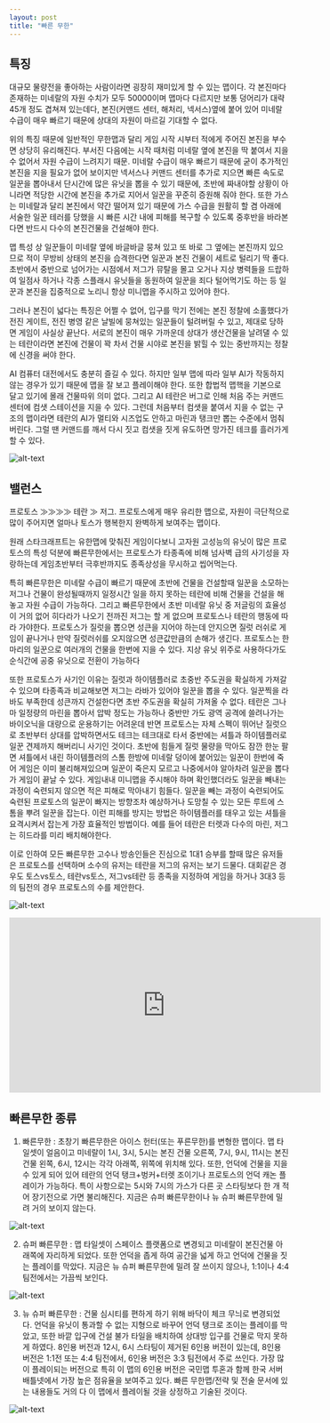 ```yaml
---
layout: post
title: "빠른 무한"
---
```


## 특징
대규모 물량전을 좋아하는 사람이라면 굉장히 재미있게 할 수 있는 맵이다. 각 본진마다 존재하는 미네랄의 자원 수치가 모두 50000이며 맵마다 다르지만 보통 덩어리가 대략 45개 정도 겹쳐져 있는데다, 본진(커맨드 센터, 해처리, 넥서스)옆에 붙어 있어 미네랄 수급이 매우 빠르기 때문에 상대의 자원이 마르길 기대할 수 없다.

위의 특징 때문에 일반적인 무한맵과 달리 게임 시작 시부터 적에게 주어진 본진을 부수면 상당히 유리해진다. 부서진 다음에는 시작 때처럼 미네랄 옆에 본진을 딱 붙여서 지을 수 없어서 자원 수급이 느려지기 때문. 미네랄 수급이 매우 빠르기 때문에 굳이 추가적인 본진을 지을 필요가 없어 보이지만 넥서스나 커맨드 센터를 추가로 지으면 빠른 속도로 일꾼을 뽑아내서 단시간에 많은 유닛을 뽑을 수 있기 때문에, 초반에 짜내야할 상황이 아니라면 적당한 시간에 본진을 추가로 지어서 일꾼을 꾸준히 증원해 줘야 한다. 또한 가스는 미네랄과 달리 본진에서 약간 떨어져 있기 때문에 가스 수급을 원활히 할 겸 아래에 서술한 일꾼 테러를 당했을 시 빠른 시간 내에 피해를 복구할 수 있도록 중후반을 바라본다면 반드시 다수의 본진건물을 건설해야 한다.

맵 특성 상 일꾼들이 미네랄 옆에 바글바글 뭉쳐 있고 또 바로 그 옆에는 본진까지 있으므로 적이 무방비 상태의 본진을 습격한다면 일꾼과 본진 건물이 세트로 털리기 딱 좋다. 초반에서 중반으로 넘어가는 시점에서 저그가 뮤탈을 몰고 오거나 지상 병력들을 드랍하여 일점사 하거나 각종 스플래시 유닛들을 동원하여 일꾼을 죄다 털어먹기도 하는 등 일꾼과 본진을 집중적으로 노리니 항상 미니맵을 주시하고 있어야 한다.

그러나 본진이 넓다는 특징은 어쩔 수 없어, 입구를 막기 전에는 본진 정찰에 소홀했다가 전진 게이트, 전진 병영 같은 날빌에 뭉쳐있는 일꾼들이 털려버릴 수 있고, 제대로 당하면 게임이 사실상 끝난다. 서로의 본진이 매우 가까운데 상대가 생산건물을 날려댈 수 있는 테란이라면 본진에 건물이 꽉 차서 건물 시야로 본진을 밝힐 수 있는 중반까지는 정찰에 신경을 써야 한다.

AI 컴퓨터 대전에서도 충분히 즐길 수 있다. 하지만 일부 맵에 따라 일부 AI가 작동하지 않는 경우가 있기 때문에 맵을 잘 보고 플레이해야 한다. 또한 합법적 맵핵을 기본으로 달고 있기에 몰래 건물따위 의미 없다. 그리고 AI 테란은 버그로 인해 처음 주는 커맨드센터에 컴샛 스테이션을 지을 수 있다. 그런데 처음부터 컴샛을 붙여서 지을 수 없는 구조의 맵이라면 테란의 AI가 멀티와 시즈업도 안하고 마린과 탱크만 뽑는 수준에서 멈춰버린다. 그럴 땐 커맨드를 깨서 다시 짓고 컴샛을 짓게 유도하면 망가진 테크를 흘러가게 할 수 있다.

![alt-text](https://search.pstatic.net/common/?src=http%3A%2F%2Fblogfiles.naver.net%2F20160529_100%2Flh6746_1464511458388lN2ws_PNG%2FSCScrnShot_052916_171934.png&type=sc960_832)

## 밸런스

프로토스 ≫≫≫≫ 테란 ≫ 저그.
프로토스에게 매우 유리한 맵으로, 자원이 극단적으로 많이 주어지면 얼마나 토스가 행복한지 완벽하게 보여주는 맵이다.

원래 스타크래프트는 유한맵에 맞춰진 게임이다보니 고자원 고성능의 유닛이 많은 프로토스의 특성 덕분에 빠른무한에서는 프로토스가 타종족에 비해 넘사벽 급의 사기성을 자랑하는데 게임초반부터 극후반까지도 종족상성을 무시하고 씹어먹는다.

특히 빠른무한은 미네랄 수급이 빠르기 때문에 초반에 건물을 건설할때 일꾼을 소모하는 저그나 건물이 완성될때까지 일정시간 일을 하지 못하는 테란에 비해 건물을 건설을 해놓고 자원 수급이 가능하다. 
그리고 빠른무한에서 초반 미네랄 유닛 중 저글링의 효율성이 거의 없어 히다라가 나오기 전까진 저그는 할 게 없으며 프로토스나 테란의 행동에 따라 가야한다. 프로토스가 질럿을 뽑으면 성큰을 지어야 하는데 안지으면 질럿 러쉬로 게임이 끝나거나 만약 질럿러쉬를 오지않으면 성큰값만큼의 손해가 생긴다.
프로토스는 한마리의 일꾼으로 여러개의 건물을 한번에 지을 수 있다. 지상 유닛 위주로 사용하다가도 순식간에 공중 유닛으로 전환이 가능하다 

또한 프로토스가 사기인 이유는 질럿과 하이템플러로 초중반 주도권을 확실하게 가져갈 수 있으며 타종족과 비교해보면 저그는 라바가 있어야 일꾼을 뽑을 수 있다. 일꾼찍을 라바도 부족한데 성큰까지 건설한다면 초반 주도권을 확실히 가져올 수 없다.
테란은 그나마 일정량의 마린을 뽑아서 압박 정도는 가능하나 중반만 가도 광역 공격에 쓸려나가는 바이오닉을 대량으로 운용하기는 어려운데 반면 프로토스는 자체 스펙이 뛰어난 질럿으로 초반부터 상대를 압박하면서도 테크는 테크대로 타서 중반에는 셔틀과 하이템플러로 일꾼 견제까지 해버리니 사기인 것이다.
초반에 힘들게 질럿 물량을 막아도 잠깐 한눈 팔면 셔틀에서 내린 하이템플러의 스톰 한방에 미네랄 덩이에 붙어있는 일꾼이 한번에 죽어 게임은 이미 불리해져있으며 일꾼이 죽은지 모르고 나중에서야 알아차려 일꾼을 뽑다가 게임이 끝날 수 있다. 게임내내 미니맵을 주시해야 하며 확인했더라도 일꾼을 빼내는 과정이 숙련되지 않으면 적은 피해로 막아내기 힘들다. 일꾼을 빼는 과정이 숙련되어도 숙련된 프로토스의 일꾼이 빠지는 방향조차 예상하거나 도망칠 수 있는 모든 루트에 스톰을 뿌려 일꾼을 잡는다. 이런 피해를 방지는 방법은 하이템플러를 태우고 있는 셔틀을 요격시켜서 잡는게 가장 효율적인 방법이다. 예를 들어 테란은 터렛과 다수의 마린, 저그는 히드라를 미리 배치해야한다. 

이로 인하여 모든 빠른무한 고수나 방송인들은 진심으로 1대1 승부를 할때 많은 유저들은 프로토스를 선택하며 소수의 유저는 테란을 저그의 유저는 보기 드물다. 대회같은 경우도 토스vs토스, 테란vs토스, 저그vs테란 등 종족을 지정하여 게임을 하거나 3대3 등의 팀전의 경우 프로토스의 수를 제안한다.

![alt-text](https://search.pstatic.net/common/?src=http%3A%2F%2Fblogfiles.naver.net%2FMjAyMDEyMjhfNSAg%2FMDAxNjA5MTY2NjIzMDQy.y5S8mh6yoaTLh5U1PQkWgJcKxdP-Snf3BVCByvs4btgg.cPW5TPy0pWbz3VXPivsIjs3efbvQlFtjQBY3BUCYULAg.JPEG.dealyness%2F001.jpg&type=sc960_832)


<iframe width="560" height="315" src="https://www.youtube.com/embed/apjK5LP65e8?si=CEoR5yJ1dwHg7YZ_" title="YouTube video player" frameborder="0" allow="accelerometer; autoplay; clipboard-write; encrypted-media; gyroscope; picture-in-picture; web-share" referrerpolicy="strict-origin-when-cross-origin" allowfullscreen></iframe>


## 빠른무한 종류

1. 빠른무한 :
초창기 빠른무한은 아이스 헌터(또는 푸른무한)를 변형한 맵이다. 맵 타일셋이 얼음이고 미네랄이 1시, 3시, 5시는 본진 건물 오른쪽, 7시, 9시, 11시는 본진 건물 왼쪽, 6시, 12시는 각각 아래쪽, 위쪽에 위치해 있다. 또한, 언덕에 건물을 지을 수 있게 되어 있어 테란의 언덕 탱크+벙커+터렛 조이기나 프로토스의 언덕 캐논 플레이가 가능하다. 특이 사항으로는 5시와 7시의 가스가 다른 곳 스타팅보다 한 개 적어 장기전으로 가면 불리해진다. 지금은 슈퍼 빠른무한이나 뉴 슈퍼 빠른무한에 밀려 거의 보이지 않는다.

![alt-text](https://i.namu.wiki/i/r5Bal80j8659Q7-qE61kisu2BG3_2uTJBVrtd1UKW_yqCbmQMcUFlyMES86PfSjBp6b48lCpZejP4fKlEIwhVsZwQGrsQ38gYap4Ikm94DC5AGfJYoPGCq1cFRPP9od-nlLU0IYbiGjXqlI8JoXH9A.webp)


2. 슈퍼 빠른무한 :
맵 타일셋이 스페이스 플랫폼으로 변경되고 미네랄이 본진건물 아래쪽에 자리하게 되었다. 또한 언덕을 좁게 하여 공간을 넓게 하고 언덕에 건물을 짓는 플레이를 막았다. 지금은 뉴 슈퍼 빠른무한에 밀려 잘 쓰이지 않으나, 1:1이나 4:4 팀전에서는 가끔씩 보인다.

![alt-text](https://i.namu.wiki/i/dut555juA9oJLMvSwtP3rJHQe_ztnIoIj3ouShxVi_qDQfQem2yFOI7DqbbWc-1w-jwWNDmxTolHHUiMdsnD-vX1MMz-esWKSUfIIRpYyR53l6wWv__5yazKs00OyJq0SAFJah6WHzI6UrFWrkeg8A.webp)

3. 뉴 슈퍼 빠른무한 :
건물 심시티를 편하게 하기 위해 바닥이 체크 무늬로 변경되었다. 언덕을 유닛이 통과할 수 없는 지형으로 바꾸어 언덕 탱크로 조이는 플레이를 막았고, 또한 바깥 입구에 건설 불가 타일을 배치하여 상대방 입구를 건물로 막지 못하게 하였다. 8인용 버전과 12시, 6시 스타팅이 제거된 6인용 버전이 있는데, 8인용 버전은 1:1전 또는 4:4 팀전에서, 6인용 버전은 3:3 팀전에서 주로 쓰인다. 가장 많이 플레이되는 버전으로 특히 이 맵의 6인용 버전은 국민맵 투혼과 함께 한국 서버 배틀넷에서 가장 높은 점유율을 보여주고 있다. 빠른 무한맵/전략 및 전술 문서에 있는 내용들도 거의 다 이 맵에서 플레이될 것을 상정하고 기술된 것이다.

![alt-text](https://i.namu.wiki/i/ApisqoUTUcj6PNFNVafbAthRymcRinoQ8WoYerJGB1ZPuz13qfsxq5sJVJcnsKdVOoLYS5U9b84wJyPv_zspKs6_scIcSDSNduBCLF-PFyCG0yFVNSuiCpy4v9NPaVpQJ6dYjohDtutto0PtlZqThA.webp)


